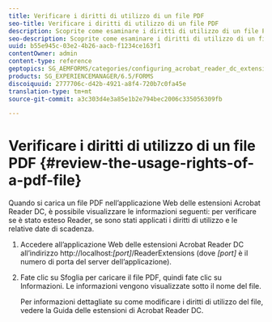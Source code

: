 ```yaml
---
title: Verificare i diritti di utilizzo di un file PDF
seo-title: Verificare i diritti di utilizzo di un file PDF
description: Scoprite come esaminare i diritti di utilizzo di un file PDF.
seo-description: Scoprite come esaminare i diritti di utilizzo di un file PDF.
uuid: b55e945c-03e2-4b26-aacb-f1234ce163f1
contentOwner: admin
content-type: reference
geptopics: SG_AEMFORMS/categories/configuring_acrobat_reader_dc_extensions
products: SG_EXPERIENCEMANAGER/6.5/FORMS
discoiquuid: 2777706c-d42b-4921-a8f4-720b7c0fa45e
translation-type: tm+mt
source-git-commit: a3c303d4e3a85e1b2e794bec2006c335056309fb

---
```



# Verificare i diritti di utilizzo di un file PDF {#review-the-usage-rights-of-a-pdf-file}

Quando si carica un file PDF nell’applicazione Web delle estensioni Acrobat Reader DC, è possibile visualizzare le informazioni seguenti: per verificare se è stato esteso Reader, se sono stati applicati i diritti di utilizzo e le relative date di scadenza.

1. Accedere all’applicazione Web delle estensioni Acrobat Reader DC all’indirizzo http://localhost:*[port]*/ReaderExtensions (dove *[port]* è il numero di porta del server dell’applicazione).
1. Fate clic su Sfoglia per caricare il file PDF, quindi fate clic su Informazioni. Le informazioni vengono visualizzate sotto il nome del file.

   Per informazioni dettagliate su come modificare i diritti di utilizzo del file, vedere la Guida delle estensioni di Acrobat Reader DC.

